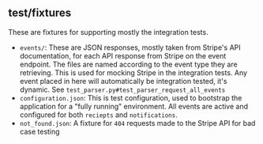 ## test/fixtures

These are fixtures for supporting mostly the integration tests.

- `events/`: These are JSON responses, mostly taken from Stripe's API
documentation, for each API response from Stripe on the event endpoint.
The files are named according to the event type they are retrieving. This
is used for mocking Stripe in the integration tests. Any event placed
in here will automatically be integration tested, it's dynamic. See
`test_parser.py#test_parser_request_all_events`
- `configuration.json`: This is test configuration, used to bootstrap
the application for a "fully running" environment. All events are active
and configured for both `reciepts` and `notifications`.
- `not_found.json`: A fixture for `404` requests made to the Stripe
API for bad case testing
